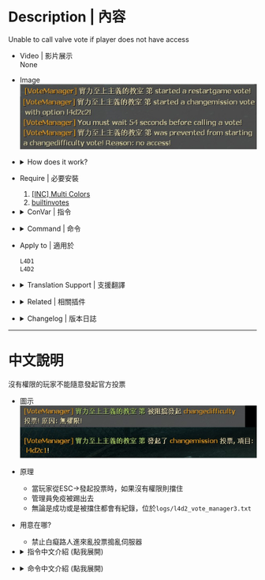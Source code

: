 # Description | 內容
Unable to call valve vote if player does not have access

* Video | 影片展示
<br/>None

* Image
    <br/>![l4d2_vote_manager3_1](image/l4d2_vote_manager3_1.jpg)

* <details><summary>How does it work?</summary>

    * Prevent player from calling the valve vote in "ESC->Call a vote" if player does not have access
    * Admin has immune to be kicked
    * All vote records are in ```logs/l4d2_vote_manager3.txt```
</details>

* Require | 必要安裝
    1. [[INC] Multi Colors](https://github.com/fbef0102/L4D1_2-Plugins/releases/tag/Multi-Colors)
    2. [builtinvotes](https://github.com/fbef0102/Game-Private_Plugin/releases/tag/builtinvotes)

* <details><summary>ConVar | 指令</summary>

    * cfg/sourcemod/l4d2_vote_manager3.cfg
        ```php
        // 0=Cooldown is shared 1=Cooldown is independant
        l4d2_vote_manager3_cooldown_mode "0"

        // Clients can call votes again after this many seconds
        l4d2_vote_manager3_cooldown "60.0"

        // Tanks have immunity against kick votes
        l4d2_vote_manager3_tank_immunity "0"

        // Respect admin immunity levels in kick votes (Only work when admin tries to kick admin)
        l4d2_vote_manager3_respect_immunity "1"

        // 1=Log vote info to files 2=Log vote info to server; 3=Both
        l4d2_vote_manager3_log "3"

        // Players with these flags can use !veto to force veto the current vote (Empty = Everyone, -1: Nobody)
        l4d2_vote_manager3_veto_flag "z"

        // Players with these flags can use !pass to forece pass the current vote (Empty = Everyone, -1: Nobody)
        l4d2_vote_manager3_pass_flag "z"

        // Players with these flags can ignore Cooldown and start the new vote (Empty = Everyone, -1: Nobody)
        l4d2_vote_manager3_cooldown_immunity_flag "-1"

        // Players with these flags can see the notify (Empty = Everyone, -1: Nobody)
        l4d2_vote_manager3_notify_flag ""

        // Players with these flags can call a vote "Return To Lobby" from ESC (Empty = Everyone, -1: Nobody)
        l4d2_vote_manager3_returntolobby_flag "z"

        // Players with these flags can call a vote "Restart Chapter/Restart Campaign" from ESC (Empty = Everyone, -1: Nobody)
        l4d2_vote_manager3_restartgame_flag "z"

        // Players with these flags can call a vote "Change Diffciulty" from ESC (Empty = Everyone, -1: Nobody)
        l4d2_vote_manager3_changedifficulty_flag "z"

        // Players with these flags can call a vote "Start New Campaign" from ESC (Empty = Everyone, -1: Nobody)
        l4d2_vote_manager3_changemission_flag "z"

        // Players with these flags can call a vote "Change Chapter" from ESC (Empty = Everyone, -1: Nobody)
        // Doesn't work, It is blocked by default
        l4d2_vote_manager3_changechapter_flag "z"

        // Players with these flags can call a vote "Change All Talk" from ESC (Empty = Everyone, -1: Nobody)
        l4d2_vote_manager3_changealltalk_flag "z"

        // Players with these flags can call a vote "Kick Player" from ESC (Empty = Everyone, -1: Nobody)
        l4d2_vote_manager3_kick_flag "z"

        // Players with these flags are immune to be kicked (Empty = Everyone, -1: Nobody)
        l4d2_vote_manager3_kick_immunity_flag "z"
        ```
</details>

* <details><summary>Command | 命令</summary>

    * **Force pass a current vote**
        ```php
        sm_pass
        ```

    * **Force veto a current vote**
        ```php
        sm_veto
        ```
</details>

* Apply to | 適用於
    ```
    L4D1
    L4D2
    ```

* <details><summary>Translation Support | 支援翻譯</summary>

    ```
    English
    繁體中文
    简体中文
    ```
</details>

* <details><summary>Related | 相關插件</summary>

    1. [l4d_vote_block](https://github.com/fbef0102/Game-Private_Plugin/tree/main/Plugin_%E6%8F%92%E4%BB%B6/Server_%E4%BC%BA%E6%9C%8D%E5%99%A8/l4d_vote_block): Unable to call valve vote depending on gamemode and difficulty.
        > 根據遊戲模式和難度禁止使用Esc->發起投票
    2. [kickthevoter](https://github.com/fbef0102/Game-Private_Plugin/tree/main/Plugin_%E6%8F%92%E4%BB%B6/Anti_Griefer_%E9%98%B2%E6%83%A1%E6%84%8F%E8%B7%AF%E4%BA%BA/kickthevoter): Make It So The Person Calling The Vote Gets Kicked!
        > 使用Esc->發起投票的人將會被反踢出去伺服器
</details>

* <details><summary>Changelog | 版本日誌</summary>

    ```php
    //cravenge @ 2011
    //HarryPotter @ 2024
    ```
    * v1.1h (2024-2-7)
        * Fixed kick immunity not working

    * v1.0h (2024-1-28)
        * Update Cvars
        * Require builtinvotes
        * Remake code, convert code to latest syntax
        * Fix warnings when compiling on SourceMod 1.11.
        * Optimize code and improve performance
        * Chinese Translation Support
        * Fixed player can not call a vote if previous vote failed for some reasons
        * Use Cvars to control access, no need to write admin_overrides.cfg

    * v1.3.0 rc2
        * [Original Post by McFlurry](https://forums.alliedmods.net/showthread.php?t=170445)
</details>

- - - -
# 中文說明
沒有權限的玩家不能隨意發起官方投票

* 圖示
    <br/>![zho/l4d2_vote_manager3_1](image/zho/l4d2_vote_manager3_1.jpg)

* 原理
    * 當玩家從ESC->發起投票時，如果沒有權限則擋住
    * 管理員免疫被踢出去
    * 無論是成功或是被擋住都會有紀錄，位於```logs/l4d2_vote_manager3.txt```

* 用意在哪?
    * 禁止白癡路人進來亂投票搗亂伺服器

* <details><summary>指令中文介紹 (點我展開)</summary>

    * cfg/sourcemod/l4d2_vote_manager3.cfg
        ```php
        // 0=冷卻時間是共享的 1=冷卻時間是各別玩家的
        l4d2_vote_manager3_cooldown_mode "0"

        // 玩家必須等待60秒後才能發起新投票
        l4d2_vote_manager3_cooldown "60.0"

        // Tank玩家免疫被踢
        l4d2_vote_manager3_tank_immunity "0"

        // 投票踢人時 玩家的權限免疫力如果小於對方玩家，則不能踢出 (只有當管理員踢出管理員才會運作)
        l4d2_vote_manager3_respect_immunity "1"

        // 1=記錄到logs/l4d2_vote_manager3.txt檔案 2=記錄到sourcemod的log檔案; 3=兩者都是
        l4d2_vote_manager3_log "3"

        // 擁有這些權限的玩家，才可以輸入 !veto 強制通過投票 (留白 = 任何人都能, -1: 無人)
        l4d2_vote_manager3_veto_flag "z"

        // 擁有這些權限的玩家，才可以輸入 !pass 強制通過投票 (留白 = 任何人都能, -1: 無人)
        l4d2_vote_manager3_pass_flag "z"

        // 擁有這些權限的玩家，可以忽略冷卻時間直接開始新投票 (留白 = 任何人都能, -1: 無人)
        l4d2_vote_manager3_cooldown_immunity_flag "-1"

        // 擁有這些權限的玩家，可以看到聊天框的投票提示狀態 (留白 = 任何人都能, -1: 無人)
        l4d2_vote_manager3_notify_flag ""

        // 擁有這些權限的玩家，可以發起『返回大廳』 (留白 = 任何人都能, -1: 無人)
        l4d2_vote_manager3_returntolobby_flag "z"

        // 擁有這些權限的玩家，可以發起『重新開始戰役/章節』 (留白 = 任何人都能, -1: 無人)
        l4d2_vote_manager3_restartgame_flag "z"

        // 擁有這些權限的玩家，可以發起『變更難度』 (留白 = 任何人都能, -1: 無人)
        l4d2_vote_manager3_changedifficulty_flag "z"

        // 擁有這些權限的玩家，可以發起『開始新戰役』 (留白 = 任何人都能, -1: 無人)
        l4d2_vote_manager3_changemission_flag "z"

        // 擁有這些權限的玩家，可以發起『選擇戰役章節』 (留白 = 任何人都能, -1: 無人)
        // 無作用，官方預設關閉此投票項目
        l4d2_vote_manager3_changechapter_flag "z"

        // 擁有這些權限的玩家，可以發起『更變為全體交談』 (留白 = 任何人都能, -1: 無人)
        l4d2_vote_manager3_changealltalk_flag "z"

        // 擁有這些權限的玩家，可以發起『踢掉玩家』 (留白 = 任何人都能, -1: 無人)
        l4d2_vote_manager3_kick_flag "z"

        // 投票『踢掉玩家』選項裡，擁有這些權限的玩家不會被踢 (留白 = 所有人都不可以被踢, -1: 任何人都可以被踢)
        l4d2_vote_manager3_kick_immunity_flag "z"
        ```
</details>

* <details><summary>命令中文介紹 (點我展開)</summary>

    * **強制通過目前的投票項目**
        ```php
        sm_pass
        ```

    * **強制否決目前的投票項目**
        ```php
        sm_veto
        ```
</details>